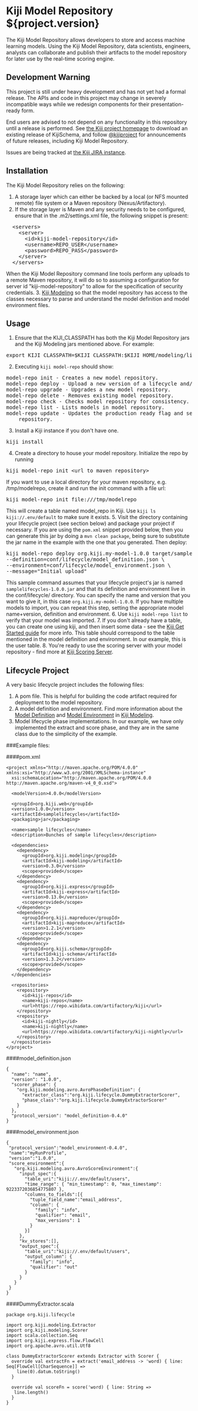 Kiji Model Repository ${project.version}
===========================
The Kiji Model Repository allows developers to store and access machine learning models. Using the Kiji Model Repository, data scientists, engineers, analysts can collaborate and publish their artifacts to the model repository for later use by the real-time scoring engine.

Development Warning
-------------------

This project is still under heavy development and has not yet had a formal release.
The APIs and code in this project may change in severely incompatible ways while we
redesign components for their presentation-ready form.

End users are advised to not depend on any functionality in this repository until a
release is performed. See [the Kiji project homepage](http://www.kiji.org) to download
an existing release of KijiSchema, and follow [@kijiproject](http://twitter.com/kijiproject)
for announcements of future releases, including Kiji Model Repository.

Issues are being tracked at [the Kiji JIRA instance](https://jira.kiji.org/browse/SCHEMA).

Installation
--
The Kiji Model Repository relies on the following:

1. A storage layer which can either be backed by a local (or NFS mounted remote) file system or a Maven repository (Nexus/Artifactory).
2. If the storage layer is Maven and any security needs to be configured, ensure that in the .m2/settings.xml file, the following snippet is present:
<pre>
  &lt;servers&gt;
    &lt;server&gt;
      &lt;id&gt;kiji-model-repository&lt;/id&gt;
      &lt;username&gt;REPO_USER&lt;/username&gt;
      &lt;password&gt;REPO_PASS&lt;/password&gt;
    &lt;/server&gt;
  &lt;/servers&gt;
</pre>
When the Kiji Model Repository command line tools perform any uploads to a remote Maven repository, it will do so to assuming a configuration for server id "kiji-model-repository" to allow for the specification of security credentials.
3. [Kiji Modeling](/kijiproject/kiji-modeling) so that the model repository has access to the classes necessary to parse and understand the model definition and model environment files.

Usage
--

1. Ensure that the KIJI_CLASSPATH has both the Kiji Model Repository jars and the Kiji Modeling jars mentioned above. For example:
<pre>
export KIJI_CLASSPATH=$KIJI_CLASSPATH:$KIJI_HOME/modeling/lib/\*:$KIJI_HOME/model-repo/lib/\*
</pre>
2. Executing `kiji model-repo` should show:
<pre>
model-repo init - Creates a new model repository.
model-repo deploy - Upload a new version of a lifecycle and/or code artifact.
model-repo upgrade - Upgrades a new model repository.
model-repo delete - Removes existing model repository.
model-repo check - Checks model repository for consistency.
model-repo list - Lists models in model repository.
model-repo update - Updates the production ready flag and sets message for models in the model
    repository.
</pre>
3. Install a Kiji instance if you don't have one.
<pre>
kiji install
</pre>
4. Create a directory to house your model repository. Initialize the repo by running
<pre>
kiji model-repo init &lt;url to maven repository&gt;
</pre>
If you want to use a local directory for your maven repository, e.g. /tmp/modelrepo, create it and run the init command with a file url:
<pre>
kiji model-repo init file:///tmp/modelrepo
</pre>
This will create a table named model_repo in Kiji. Use `kiji ls kiji://.env/default` to make sure it exists.
5. Visit the directory containing your lifecycle project (see section below) and package your project if necessary. If you are using the `pom.xml` snippet provided below, then you can generate this jar by doing a `mvn clean package`, being sure to substitute the jar name in the example with the one that you generated. Then deploy:
<pre>
kiji model-repo deploy org.kiji.my-model-1.0.0 target/samplelifecycles-1.0.0.jar \
--definition=conf/lifecycle/model_definition.json \
--environment=conf/lifecycle/model_environment.json \
--message="Initial upload"
</pre>
This sample command assumes that your lifecycle project's jar is named `samplelifecycles-1.0.0.jar` and that its definition and environment live in the conf/lifecycle/ directory. You can specify the name and version that you want to give it, in this case `org.kiji.my-model-1.0.0`.
If you have multiple models to import, you can repeat this step, setting the appropriate model name+version, definition and environment.
6. Use `kiji model-repo list` to verify that your model was imported.
7. If you don't already have a table, you can create one using kiji, and then insert some data - see the [Kiji Get Started guide](http://www.kiji.org/getstarted) for more info. This table should correspond to the table mentioned in the model definition and environment. In our example, this is the user table.
8. You're ready to use the scoring server with your model repository - find more at [Kiji Scoring Server](https://github.com/kijiproject/kiji-scoring-server).

Lifecycle Project
-----------------
A very basic lifecycle project includes the following files:

1. A pom file. This is helpful for building the code artifact required for deployment to the model repository.
2. A model definition and environment. Find more information about the [Model Definition](https://github.com/kijiproject/kiji-modeling/blob/master/src/main/scala/org/kiji/modeling/config/ModelDefinition.scala) and [Model Environment](https://github.com/kijiproject/kiji-modeling/blob/master/src/main/scala/org/kiji/modeling/config/ModelEnvironment.scala) in [Kiji Modeling](/kijiproject/kiji-modeling).
3. Model lifecycle phase implementations. In our example, we have only implemented the extract and score phase, and they are in the same class due to the simplicity of the example.

###Example files:

####pom.xml
<pre><code>&lt;project xmlns="http://maven.apache.org/POM/4.0.0" xmlns:xsi="http://www.w3.org/2001/XMLSchema-instance"
  xsi:schemaLocation="http://maven.apache.org/POM/4.0.0 http://maven.apache.org/maven-v4_0_0.xsd"&gt;

  &lt;modelVersion&gt;4.0.0&lt;/modelVersion&gt;

  &lt;groupId&gt;org.kiji.web&lt;/groupId&gt;
  &lt;version&gt;1.0.0&lt;/version&gt;
  &lt;artifactId&gt;samplelifecycles&lt;/artifactId&gt;
  &lt;packaging&gt;jar&lt;/packaging&gt;

  &lt;name&gt;sample lifecycles&lt;/name&gt;
  &lt;description&gt;Bunches of sample lifecycles&lt;/description&gt;

  &lt;dependencies&gt;
    &lt;dependency&gt;
      &lt;groupId&gt;org.kiji.modeling&lt;/groupId&gt;
      &lt;artifactId&gt;kiji-modeling&lt;/artifactId&gt;
      &lt;version&gt;0.3.0&lt;/version&gt;
      &lt;scope&gt;provided&lt;/scope&gt;
    &lt;/dependency&gt;
    &lt;dependency&gt;
      &lt;groupId&gt;org.kiji.express&lt;/groupId&gt;
      &lt;artifactId&gt;kiji-express&lt;/artifactId&gt;
      &lt;version&gt;0.13.0&lt;/version&gt;
      &lt;scope&gt;provided&lt;/scope&gt;
    &lt;/dependency&gt;
    &lt;dependency&gt;
      &lt;groupId&gt;org.kiji.mapreduce&lt;/groupId&gt;
      &lt;artifactId&gt;kiji-mapreduce&lt;/artifactId&gt;
      &lt;version&gt;1.2.1&lt;/version&gt;
      &lt;scope&gt;provided&lt;/scope&gt;
    &lt;/dependency&gt;
    &lt;dependency&gt;
      &lt;groupId&gt;org.kiji.schema&lt;/groupId&gt;
      &lt;artifactId&gt;kiji-schema&lt;/artifactId&gt;
      &lt;version&gt;1.3.2&lt;/version&gt;
      &lt;scope&gt;provided&lt;/scope&gt;
    &lt;/dependency&gt;
  &lt;/dependencies&gt;

  &lt;repositories&gt;
    &lt;repository&gt;
      &lt;id&gt;kiji-repos&lt;/id&gt;
      &lt;name&gt;kiji-repos&lt;/name&gt;
      &lt;url&gt;https://repo.wibidata.com/artifactory/kiji&lt;/url&gt;
    &lt;/repository&gt;
    &lt;repository&gt;
      &lt;id&gt;kiji-nightly&lt;/id&gt;
      &lt;name&gt;kiji-nightly&lt;/name&gt;
      &lt;url&gt;https://repo.wibidata.com/artifactory/kiji-nightly&lt;/url&gt;
    &lt;/repository&gt;
  &lt;/repositories&gt;
&lt;/project&gt;
</code></pre>

####model_definition.json
<pre><code>{
  "name": "name",
  "version": "1.0.0",
  "scorer_phase": {
    "org.kiji.modeling.avro.AvroPhaseDefinition": {
      "extractor_class":"org.kiji.lifecycle.DummyExtractorScorer",
      "phase_class":"org.kiji.lifecycle.DummyExtractorScorer"
    }
  },
  "protocol_version": "model_definition-0.4.0"
}
</code></pre>

####model_environment.json
<pre><code>{
 "protocol_version":"model_environment-0.4.0",
 "name":"myRunProfile",
 "version":"1.0.0",
 "score_environment":{
   "org.kiji.modeling.avro.AvroScoreEnvironment":{
     "input_spec":{
       "table_uri":"kiji://.env/default/users",
       "time_range": { "min_timestamp": 0, "max_timestamp": 9223372036854775807 },
       "columns_to_fields":[{
         "tuple_field_name":"email_address",
         "column": {
           "family": "info",
           "qualifier": "email",
           "max_versions": 1
         }
       }]
     },
     "kv_stores":[],
     "output_spec":{
       "table_uri":"kiji://.env/default/users",
       "output_column": {
         "family": "info",
         "qualifier": "out"
       }
     }
   }
 }
}
</code></pre>

####DummyExtractor.scala

<pre><code>package org.kiji.lifecycle

import org.kiji.modeling.Extractor
import org.kiji.modeling.Scorer
import scala.collection.Seq
import org.kiji.express.flow.FlowCell
import org.apache.avro.util.Utf8

class DummyExtractorScorer extends Extractor with Scorer {
  override val extractFn = extract('email_address -> 'word) { line: Seq[FlowCell[CharSequence]] =>
    line(0).datum.toString()
  }

  override val scoreFn = score('word) { line: String =>
   line.length()
  }
}
</code></pre>




